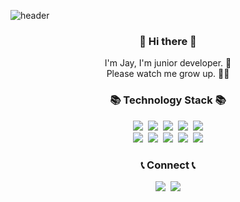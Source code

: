 ![header](https://capsule-render.vercel.app/api?&type=wave&color=gradient&text=new%20Jay();&height=300)

<h3 align="center"> 👋 Hi there 👋 </h3>
<p align="center">
I'm Jay, I'm junior developer. 🌱 <br>
Please watch me grow up. 👨‍💻
</p>
<h3 align="center">📚 Technology Stack 📚</h3>

<p align="center">
  <img src="https://img.shields.io/badge/-Java-008396?logo=Java&logoColor=white"/></a>&nbsp
  <img src="https://img.shields.io/badge/-Javascript-F7DF1E?&logo=Javascript&logoColor=black"/></a>&nbsp
  <img src="https://img.shields.io/badge/-Typescript-3178C6?&logo=Typescript&logoColor=white"/></a>&nbsp
  <img src="https://img.shields.io/badge/-Spring-6DB33F?&logo=Spring&logoColor=white"/></a>&nbsp
  <img src="https://img.shields.io/badge/-NestJS-E0234E?&logo=NestJS&logoColor=white"/></a><br>
  <img src="https://img.shields.io/badge/-PostgreSQL-336791?&logo=PostgreSQL&logoColor=white"/></a>&nbsp
  <img src="https://img.shields.io/badge/-Oracle-F80000?&logo=Oracle&logoColor=white"/></a>&nbsp
  <img src="https://img.shields.io/badge/-Docker-2496ED?&logo=Docker&logoColor=white"/></a>&nbsp
  <img src="https://img.shields.io/badge/-React-61DAFB?&logo=React&logoColor=white"/></a>&nbsp
  <img src="https://img.shields.io/badge/-TypeORM-e93524"/></a>
</p>

<h3 align="center">📞 Connect 📞</h3>

<p align="center">
  <a href="https://velog.io/@whdud132"><img src="https://img.shields.io/badge/Tech%20Blog-11B48A?style=flat-square&logo=Vimeo&logoColor=white&link=https://velog.io/@whdud132"/></a>&nbsp
  <a href="mailto:gameclow2@gmail.com"><img src="https://img.shields.io/badge/Gmail-d14836?style=flat-square&logo=Gmail&logoColor=white&link=mailto:gameclow2@gmail.com"/></a>
</p>
